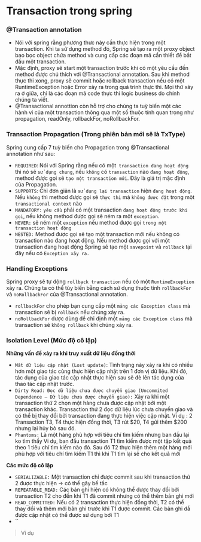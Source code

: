 # Transaction trong spring
### @Transaction annotation
- Nói với spring rằng phương thưc này cần thực hiện trong một transaction. Khi ta sử dụng method đó, Spring sẽ tạo ra một proxy object bao bọc object chứa method và cung cấp các đoạn mã cần thiết để bắt đầu một transaction.
- Mặc định, proxy sẽ start một transaction trước khi có một yêu cầu đến method được chú thích với @Transactional annotation. Sau khi method thực thi xong, proxy sẽ commit hoặc rollback transaction nếu có một RuntimeException hoặc Error xảy ra trong quá trình thực thi. Mọi thứ xảy ra ở giữa, chỉ là các đoạn mã code thực thi logic business do chính chúng ta viết.
- @Transactional annottion còn hỗ trợ cho chúng ta tuỳ biến một các hành vi của một transaction thông qua một số thuộc tính quan trọng như propagation, readOnly, rollbackFor, noRollbackFor.

### Transaction Propagation (Trong phiên bản mới sẽ là TxType)
Spring cung cấp 7 tuỳ biến cho Propagation trong @Transactional annotation như sau:
- `REQUIRED`: Nói với Spring rằng nếu có một` transaction đang hoạt động` thì nó sẽ `sử dụng chung`, nếu `không` có `transaction` nào `đang hoạt động`, method được gọi sẽ `tạo một transaction mới`. Đây là giá trị mặc định của Propagation.
- `SUPPORTS`: Chỉ đơn giản là `sử dụng lại transaction` hiện `đang hoạt động`. Nếu `không` thì method được gọi sẽ `thực thi` mà `không được đặt` trong một `transactional context` nào
- `MANDATORY:` `yêu cầu` phải có một transaction `đang hoạt động trước khi gọi`, nếu không method được gọi sẽ ném ra một `exception`.
- `NEVER:` sẽ ném một `exception` nếu method được gọi `trong một transaction hoạt động`
- `NESTED:` Method được gọi sẽ tạo một transaction mới nếu không có transaction nào đang hoạt động. Nếu method được gọi với một transaction đang hoạt động Spring sẽ tạo một `savepoint` và `rollback` tại đây nếu có `Exception xảy ra.`
### Handling Exceptions
Spring proxy sẽ tự động `rollback transaction` nếu có một `RuntimeException` xảy ra. Chúng ta có thể tùy biến bằng cách sử dụng thuộc tính `rollbackFor` và `noRollbackFor` của @Transactional annotation.
- `rollbackFor` cho phép bạn cung cấp một `mảng các Exception class` mà transaction sẽ bị `rollback` nếu chúng xảy ra.
- `noRollbackFor` được dùng để chỉ định một `mảng các Exception class` mà transaction sẽ `không rollback` khi chúng xảy ra.
### Isolation Level (Mức độ cô lập)
**Những vấn đề xảy ra khi truy xuất dữ liệu đồng thời**
- `Mất dữ liệu cập nhật (Lost update)`: 
Tình trạng này xảy ra khi có nhiều hơn một giao tác cùng thực hiện cập nhật trên 1 đơn vị dữ liệu. Khi đó, tác dụng của giao tác cập nhật thực hiện sau sẽ đè lên tác dụng của thao tác cập nhật trước.
- `Dirty Read: Đọc dữ liệu chưa được chuyển giao (Uncommited Dependence – Dữ liệu chưa được chuyển giao):`
Xảy ra khi một transaction thứ 2 chọn một hàng chưa được cập nhật 
bởi một transaction khác. Transaction thứ 2 đọc dữ liệu lúc chưa 
chuyển giao và có thể bị thay đổi bởi transaction đang thực hiện 
việc cập nhật. Ví dụ : 2 Transaction T3, T4 thực hiện đồng thời, 
T3 rút $20, T4 gửi thêm $200 nhưng lại hủy bỏ sau đó.
- `Phantoms:` Là một hàng phù hợp với tiêu chí tìm kiếm nhưng ban đầu lại ko tìm thấy
Vi dụ, ban đầu transaction T1 tìm kiếm được một tập kết quả theo 1 tiêu chí tìm kiếm
nào đó. Sau đó T2 thực hiện thêm một hàng mới phù hợp với tiêu chí tìm kiếm T1 thì khi 
T1 tìm lại sẽ cho kết quả mới

**Các mức độ cô lập**
- `SERIALIZABLE:` Một transaction chỉ được commit sau khi transaction thứ 2 được thực hiện -> có thể gây bế tắc 
- `REPEATABLE_READ:` Các bản ghi hiện có không thể được thay đổi bởi transaction T2 cho đến khi T1 đã commit nhưng có thể thêm bản ghi mới
- `READ_COMMITTED:` Nếu có 2 transaction thực hiện đồng thời, T2 có thể thay đổi và thêm mới bản ghi trước khi T1 được commit. Các bản ghi đẫ được cập nhật
có thể được sử dụng bởi T1
- ``

> Ví dụ
